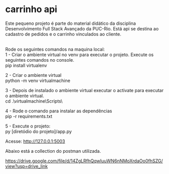 
# carrinho api
Este pequeno projeto é parte do material didático da disciplina Desenvolvimento Full Stack Avançado da PUC-Rio. Está api se destina ao cadastro de pedidos e o carrinho vinculados ao cliente.

<br />Rode os seguintes comandos na maquina local:
<br />1 - Criar o ambiente virtual no venv para executar o projeto. Execute os seguintes comandos no console.
<br /> pip install virtualenv

2 - Criar o ambiente virtual
<br /> python -m venv virtualmachine

3 - Depois de instalado o ambiente virtual executar o activate para executar o ambiente virtual.
<br /> cd .\virtualmachine\Scripts\ 

4 - Rode o comando para instalar as dependências
<br /> pip -r requirements.txt

5 - Execute o projeto:
<br /> py [diretódio do projeto]/app.py

Acesse: http://127.0.0.1:5003

Abaixo está a collection do postman utilizada.

https://drive.google.com/file/d/14ZgLRfhQqwIuuWN6nNMoXrdaOo0fhSZG/view?usp=drive_link














